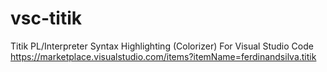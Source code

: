 # vsc-titik

Titik PL/Interpreter Syntax Highlighting (Colorizer) For Visual Studio Code
https://marketplace.visualstudio.com/items?itemName=ferdinandsilva.titik